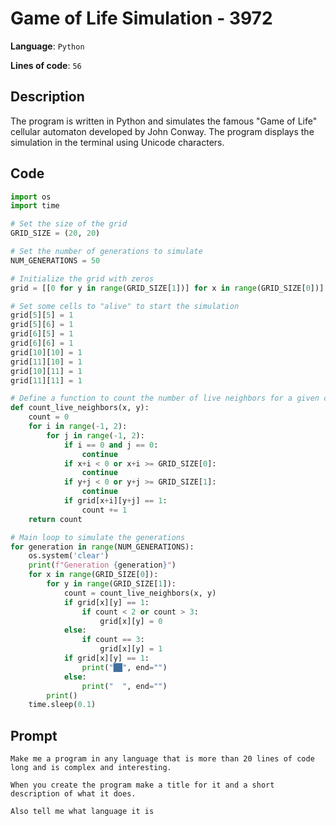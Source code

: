 # Game of Life Simulation - 3972

**Language**: `Python`

**Lines of code**: `56`

## Description

The program is written in Python and simulates the famous "Game of Life" cellular automaton developed by John Conway. The program displays the simulation in the terminal using Unicode characters.



## Code

``` Python
import os
import time

# Set the size of the grid
GRID_SIZE = (20, 20)

# Set the number of generations to simulate
NUM_GENERATIONS = 50

# Initialize the grid with zeros
grid = [[0 for y in range(GRID_SIZE[1])] for x in range(GRID_SIZE[0])]

# Set some cells to "alive" to start the simulation
grid[5][5] = 1
grid[5][6] = 1
grid[6][5] = 1
grid[6][6] = 1
grid[10][10] = 1
grid[11][10] = 1
grid[10][11] = 1
grid[11][11] = 1

# Define a function to count the number of live neighbors for a given cell
def count_live_neighbors(x, y):
    count = 0
    for i in range(-1, 2):
        for j in range(-1, 2):
            if i == 0 and j == 0:
                continue
            if x+i < 0 or x+i >= GRID_SIZE[0]:
                continue
            if y+j < 0 or y+j >= GRID_SIZE[1]:
                continue
            if grid[x+i][y+j] == 1:
                count += 1
    return count

# Main loop to simulate the generations
for generation in range(NUM_GENERATIONS):
    os.system('clear')
    print(f"Generation {generation}")
    for x in range(GRID_SIZE[0]):
        for y in range(GRID_SIZE[1]):
            count = count_live_neighbors(x, y)
            if grid[x][y] == 1:
                if count < 2 or count > 3:
                    grid[x][y] = 0
            else:
                if count == 3:
                    grid[x][y] = 1
            if grid[x][y] == 1:
                print("██", end="")
            else:
                print("  ", end="")
        print()
    time.sleep(0.1)

```

## Prompt

```
Make me a program in any language that is more than 20 lines of code long and is complex and interesting.

When you create the program make a title for it and a short description of what it does.

Also tell me what language it is
```